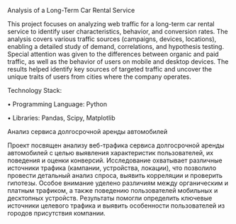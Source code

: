Analysis of a Long-Term Car Rental Service

This project focuses on analyzing web traffic for a long-term car rental service to identify user characteristics, behavior, and conversion rates. The analysis covers various traffic sources (campaigns, devices, locations), enabling a detailed study of demand, correlations, and hypothesis testing. Special attention was given to the differences between organic and paid traffic, as well as the behavior of users on mobile and desktop devices. The results helped identify key sources of targeted traffic and uncover the unique traits of users from cities where the company operates.

Technology Stack:

•	Programming Language: Python

•	Libraries: Pandas, Scipy, Matplotlib

Анализ сервиса долгосрочной аренды автомобилей

Проект посвящен анализу веб-трафика сервиса долгосрочной аренды автомобилей с целью выявления характеристик пользователей, их поведения и оценки конверсий. Исследование охватывает различные источники трафика (кампании, устройства, локации), что позволило провести детальный анализ спроса, выявить корреляции и проверить гипотезы. Особое внимание уделено различиям между органическим и платным трафиком, а также поведению пользователей мобильных и десктопных устройств. Результаты помогли определить ключевые источники целевого трафика и выявить особенности пользователей из городов присутствия компании.
